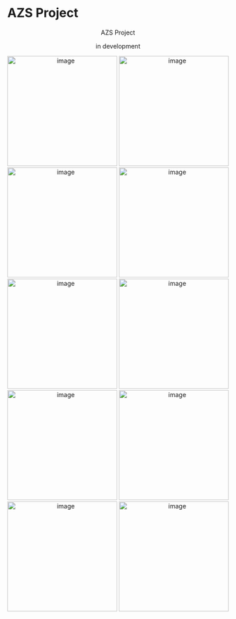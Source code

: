 # AZS Project
<p align="center">AZS Project</p>

<p align="center">
in development
</p>

<p float="left" align="center">
<img width="250" alt="image" src="https://github.com/HvrdWell/gas-station/assets/34194992/6b7ad67e-8965-46de-8750-64e3e2baff82">

<img width="250" alt="image" src="https://github.com/HvrdWell/gas-station/assets/34194992/f6020a3a-e391-4dbf-aa9c-ee6e8929cced">

<img width="250" alt="image" src="https://github.com/HvrdWell/gas-station/assets/34194992/a1bb34b9-7daa-4bc4-ba74-7fe963095104">


<img width="250" alt="image" src="https://github.com/HvrdWell/gas-station/assets/34194992/b0e46089-a414-4f56-812f-38d3d20c545e">


<img width="250" alt="image" src="https://github.com/HvrdWell/gas-station/assets/34194992/b3a34397-9d28-4ce4-9bc0-589f50805d49">
<img width="250" alt="image" src="https://github.com/HvrdWell/gas-station/assets/34194992/130f5d1d-466f-4780-aab8-834bc0dfb074">


<img width="250" alt="image" src="https://github.com/HvrdWell/gas-station/assets/34194992/e4034c9d-9d95-48e1-99ba-a98e6feed0b0">

<img width="250" alt="image" src="https://github.com/HvrdWell/gas-station/assets/34194992/901de44e-90ec-4d48-8b0d-0795a8c68760">
<img width="250" alt="image" src="https://github.com/HvrdWell/gas-station/assets/34194992/482c11db-127b-459b-b82a-790290b506fc">

<img width="250" alt="image" src="https://github.com/HvrdWell/gas-station/assets/34194992/40c1645b-5a86-4710-b02d-79796615ccfb">


</p>
